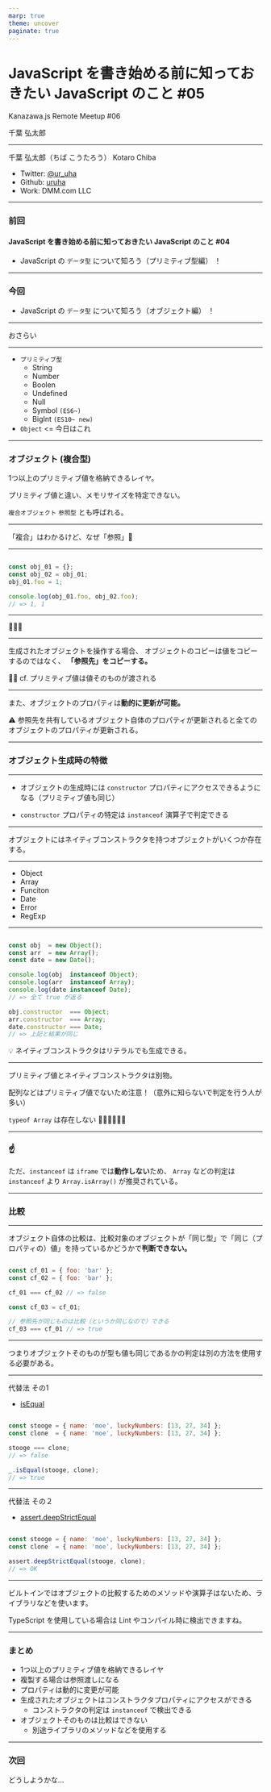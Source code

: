 ```yaml
---
marp: true
theme: uncover
paginate: true
---
```


<!-- _class: invert -->

# JavaScript を書き始める前に知っておきたい JavaScript のこと #05

Kanazawa.js
Remote Meetup #06

千葉 弘太郎

---

千葉 弘太郎（ちば こうたろう）
Kotaro Chiba

- Twitter: [@ur_uha](https://twitter.com/ur_uha)
- Github: [uruha](https://github.com/uruha)
- Work: DMM.com LLC

---

### 前回

#### JavaScript を書き始める前に知っておきたい JavaScript のこと #04
- JavaScript の `データ型` について知ろう（プリミティブ型編） ！

---

### 今回

- JavaScript の `データ型` について知ろう（オブジェクト編） ！

---

おさらい

---

- `プリミティブ型`
    - String
    - Number
    - Boolen
    - Undefined
    - Null
    - Symbol `(ES6~)`
    - BigInt `(ES10~ new)`
- `Object` <= 今日はこれ

---

### オブジェクト (複合型)
1つ以上のプリミティブ値を格納できるレイヤ。

プリミティブ値と違い、メモリサイズを特定できない。

`複合オブジェクト` `参照型` とも呼ばれる。

---

「複合」はわかるけど、なぜ「参照」🤔

---

```js

const obj_01 = {};
const obj_02 = obj_01;
obj_01.foo = 1;

console.log(obj_01.foo, obj_02.foo);
// => 1, 1

```

---

🤔🤔🤔

---

生成されたオブジェクトを操作する場合、
オブジェクトのコピーは値をコピーするのではなく、
**「参照先」をコピーする。**

🙋‍♀️ cf. プリミティブ値は値そのものが渡される

---

また、オブジェクトのプロパティは**動的に更新が可能。**

⚠️ 参照先を共有しているオブジェクト自体のプロパティが更新されると全てのオブジェクトのプロパティが更新される。

---

### オブジェクト生成時の特徴

---

- オブジェクトの生成時には `constructor` プロパティにアクセスできるようになる（プリミティブ値も同じ）

- `constructor` プロパティの特定は `instanceof` 演算子で判定できる

---

オブジェクトにはネイティブコンストラクタを持つオブジェクトがいくつか存在する。

---

- Object
- Array
- Funciton
- Date
- Error
- RegExp

---

```js

const obj  = new Object();
const arr  = new Array();
const date = new Date();

console.log(obj  instanceof Object);
console.log(arr  instanceof Array);
console.log(date instanceof Date);
// => 全て true が返る

obj.constructor  === Object;
arr.constructor  === Array;
date.constructor === Date;
// => 上記と結果が同じ

```

💡 ネイティブコンストラクタはリテラルでも生成できる。

---

プリミティブ値とネイティブコンストラクタは別物。

配列などはプリミティブ値でないため注意！（意外に知らないで判定を行う人が多い）

`typeof Array` は存在しない 🙅‍♀️🙅‍♀️🙅‍♀️

---

### ☝️

ただ、`instanceof` は `iframe` では**動作しない**ため、
`Array` などの判定は `instanceof` より `Array.isArray()` が推奨されている。

---

### 比較

---

オブジェクト自体の比較は、比較対象のオブジェクトが「同じ型」で「同じ（プロパティの）値」を持っているかどうかで**判断できない。**

```js

const cf_01 = { foo: 'bar' };
const cf_02 = { foo: 'bar' };

cf_01 === cf_02 // => false

const cf_03 = cf_01;

// 参照先が同じものは比較（というか同じなので）できる
cf_03 === cf_01 // => true

```

---

つまりオブジェクトそのものが型も値も同じであるかの判定は別の方法を使用する必要がある。

---

代替法 その1

- [isEqual](https://underscorejs.org/#isEqual)

```js

const stooge = { name: 'moe', luckyNumbers: [13, 27, 34] };
const clone  = { name: 'moe', luckyNumbers: [13, 27, 34] };

stooge === clone;
// => false

_.isEqual(stooge, clone);
// => true

```

---

代替法 その２

- [assert.deepStrictEqual](https://nodejs.org/api/assert.html#assert_assert_deepstrictequal_actual_expected_message)

```js

const stooge = { name: 'moe', luckyNumbers: [13, 27, 34] };
const clone  = { name: 'moe', luckyNumbers: [13, 27, 34] };

assert.deepStrictEqual(stooge, clone);
// => OK

```

---

ビルトインではオブジェクトの比較するためのメソッドや演算子はないため、ライブラリなどを使います。

TypeScript を使用している場合は Lint やコンパイル時に検出できますね。 

---

### まとめ

- 1つ以上のプリミティブ値を格納できるレイヤ
- 複製する場合は参照渡しになる
- プロパティは動的に変更が可能
- 生成されたオブジェクトはコンストラクタプロパティにアクセスができる
  - コンストラクタの判定は `instanceof` で検出できる
- オブジェクトそのものは比較はできない
  - 別途ライブラリのメソッドなどを使用する

---

### 次回
どうしようかな...